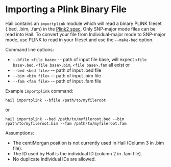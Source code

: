 # Importing a Plink Binary File

Hail contains an `importplink` module which will read a binary PLINK fileset {.bed, .bim, .fam} in the [Plink2 spec](https://www.cog-genomics.org/plink2/formats).
Only SNP-major mode files can be read into Hail. To convert your file from Individual-major mode to SNP-major mode, use PLINK to read in your fileset and use the `--make-bed` option.

Command line options:
 - `--bfile <file base>` -- path of input file base, will expect `<file base>.bed`, `<file base>.bim`, `<file base>.fam` all exist
or
 - `--bed <bed file>` -- path of input .bed file
 - `--bim <bim file>` -- path of input .bim file
 - `--fam <fam file>` -- path of input .fam file

Example `importplink` command:
```
hail importplink --bfile /path/to/myfileroot
```
or
```
hail importplink --bed /path/to/myfileroot.bed --bim /path/to/myfileroot.bim --fam /path/to/myfileroot.fam
```

Assumptions:
 - The centiMorgan position is not currently used in Hail (Column 3 in .bim file).
 - The ID used by Hail is the individual ID (column 2 in .fam file).
 - No duplicate individual IDs are allowed.